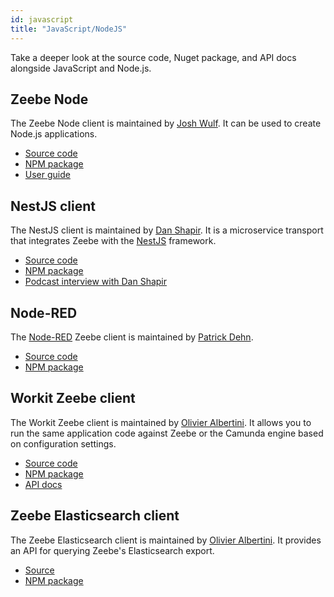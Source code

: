 ```yaml
---
id: javascript
title: "JavaScript/NodeJS"
---
```


Take a deeper look at the source code, Nuget package, and API docs alongside JavaScript and Node.js.

## Zeebe Node

The Zeebe Node client is maintained by [Josh Wulf](https://github.com/jwulf). It can be used to create Node.js applications.

- [Source code](https://github.com/camunda-community-hub/zeebe-client-node-js)
- [NPM package](https://www.npmjs.com/package/zeebe-node)
- [User guide](https://github.com/camunda-community-hub/zeebe-client-node-js)

## NestJS client

The NestJS client is maintained by [Dan Shapir](https://github.com/danshapir). It is a microservice transport that integrates Zeebe with the [NestJS](https://nestjs.com/) framework.

- [Source code](https://github.com/camunda-community-hub/nestjs-zeebe)
- [NPM package](https://www.npmjs.com/package/@payk/nestjs-zeebe)
- [Podcast interview with Dan Shapir](https://zeebe.buzzsprout.com/454051/1989112-zeebe-and-nestjs)

## Node-RED

The [Node-RED](https://nodered.org/) Zeebe client is maintained by [Patrick Dehn](https://github.com/pedesen).

- [Source code](https://github.com/camunda-community-hub/node-red-contrib-zeebe)
- [NPM package](https://www.npmjs.com/package/node-red-contrib-zeebe)

## Workit Zeebe client

The Workit Zeebe client is maintained by [Olivier Albertini](https://github.com/OlivierAlbertini). It allows you to run the same application code against Zeebe or the Camunda engine based on configuration settings.

- [Source code](https://github.com/VilledeMontreal/workit)
- [NPM package](https://www.npmjs.com/package/workit-zeebe-client)
- [API docs](https://villedemontreal.github.io/workit/)

## Zeebe Elasticsearch client

The Zeebe Elasticsearch client is maintained by [Olivier Albertini](https://github.com/OlivierAlbertini). It provides an API for querying Zeebe's Elasticsearch export.

- [Source](https://github.com/VilledeMontreal/workit/tree/master/packages/zeebe-elasticsearch-client)
- [NPM package](https://www.npmjs.com/package/zeebe-elasticsearch-client)
